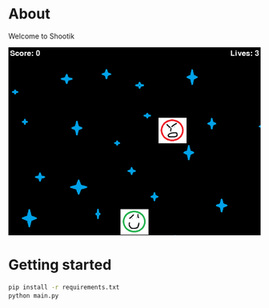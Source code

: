 # About

Welcome to Shootik

![About](about.png)

# Getting started

```bash
pip install -r requirements.txt
python main.py
```